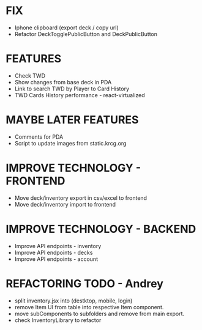 # FIX
- Iphone clipboard (export deck / copy url)
- Refactor DeckTogglePublicButton and DeckPublicButton

# FEATURES
- Check TWD
- Show changes from base deck in PDA
- Link to search TWD by Player to Card History
- TWD Cards History performance - react-virtualized

# MAYBE LATER FEATURES
- Comments for PDA
- Script to update images from static.krcg.org

# IMPROVE TECHNOLOGY - FRONTEND
- Move deck/inventory export in csv/excel to frontend
- Move deck/inventory import to frontend

# IMPROVE TECHNOLOGY - BACKEND
- Improve API endpoints - inventory
- Improve API endpoints - decks
- Improve API endpoints - account

# REFACTORING TODO - Andrey
- split inventory.jsx into (destktop, mobile, login)
- remove Item UI from table into respective Item component.
- move subComponents to subfolders and remove from main export.
- check InventoryLibrary to refactor
